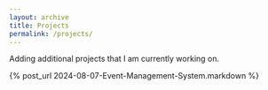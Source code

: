 ```yaml
---
layout: archive
title: Projects
permalink: /projects/
---
```


Adding additional projects that I am currently working on.

{% post_url 2024-08-07-Event-Management-System.markdown %}